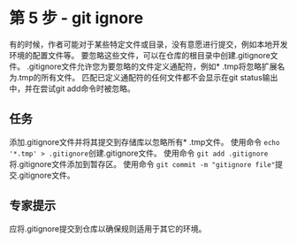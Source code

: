 # 第 5 步 - git ignore
有的时候，作者可能对于某些特定文件或目录，没有意愿进行提交，例如本地开发环境的配置文件等。 要忽略这些文件，可以在仓库的根目录中创建.gitignore文件。
.gitignore文件允许您为要忽略的文件定义通配符，例如* .tmp将忽略扩展名为.tmp的所有文件。
匹配已定义通配符的任何文件都不会显示在git status输出中，并在尝试git add命令时被忽略。

## 任务
添加.gitignore文件并将其提交到存储库以忽略所有* .tmp文件。
使用命令 `echo '*.tmp' > .gitignore`创建.gitignore文件。
使用命令 `git add .gitignore`将.gitignore文件添加到暂存区。
使用命令 `git commit -m "gitignore file"`提交.gitignore文件。

## 专家提示
应将.gitignore提交到仓库以确保规则适用于其它的环境。
